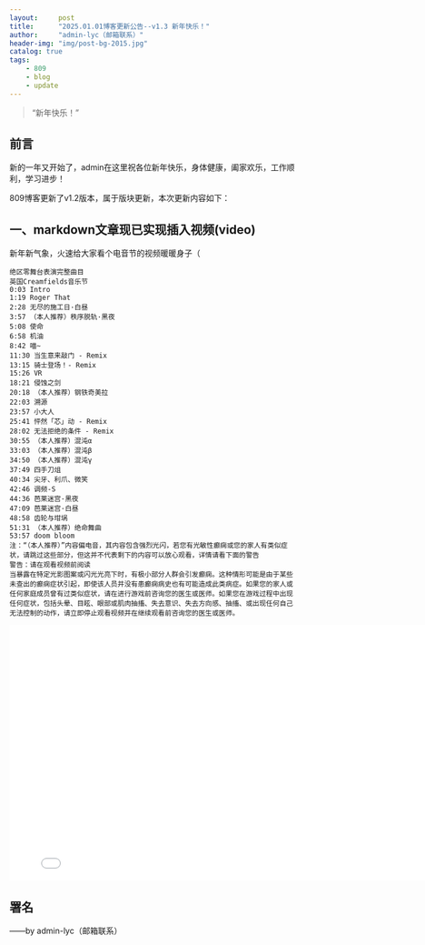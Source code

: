 ```yaml
---
layout:     post
title:      "2025.01.01博客更新公告--v1.3 新年快乐！"
author:     "admin-lyc（邮箱联系）"
header-img: "img/post-bg-2015.jpg"
catalog: true
tags:
    - 809
    - blog
    - update
---
```


> “新年快乐！”

## 前言

<p>新的一年又开始了，admin在这里祝各位新年快乐，身体健康，阖家欢乐，工作顺利，学习进步！</p>

<p>809博客更新了v1.2版本，属于版块更新，本次更新内容如下：</p>

## 一、markdown文章现已实现插入视频(video)

<p>新年新气象，火速给大家看个电音节的视频暖暖身子（</p>

    绝区零舞台表演完整曲目
    英国Creamfields音乐节
    0:03 Intro
    1:19 Roger That
    2:28 无尽的施工日·白昼
    3:57 （本人推荐）秩序脱轨·黑夜
    5:08 使命
    6:58 机油
    8:42 喵~
    11:30 当生意来敲门 - Remix
    13:15 骑士登场！- Remix
    15:26 VR
    18:21 侵蚀之剑
    20:18 （本人推荐）钢铁奇美拉
    22:03 溯源
    23:57 小大人
    25:41 怦然「芯」动 - Remix
    28:02 无法拒绝的条件 - Remix
    30:55 （本人推荐）混沌α
    33:03 （本人推荐）混沌β
    34:50 （本人推荐）混沌γ
    37:49 四手刀俎
    40:34 尖牙、利爪、微笑
    42:46 调频-S
    44:36 芭莱迷宫·黑夜
    47:09 芭莱迷宫·白昼
    48:58 齿轮与坩埚
    51:31 （本人推荐）绝命舞曲
    53:57 doom bloom
    注：“（本人推荐）”内容偏电音，其内容包含强烈光闪，若您有光敏性癫痫或您的家人有类似症状，请跳过这些部分，但这并不代表剩下的内容可以放心观看，详情请看下面的警告
    警告：请在观看视频前阅读
    当暴露在特定光影图案或闪光光亮下时，有极小部分人群会引发癫痫。这种情形可能是由于某些未查出的癫痫症状引起，即使该人员并没有患癫痫病史也有可能造成此类病症。如果您的家人或任何家庭成员曾有过类似症状，请在进行游戏前咨询您的医生或医师。如果您在游戏过程中出现任何症状，包括头晕、目眩、眼部或肌肉抽搐、失去意识、失去方向感、抽搐、或出现任何自己无法控制的动作，请立即停止观看视频并在继续观看前咨询您的医生或医师。

<iframe width="800" height="450" src="//player.bilibili.com/player.html?isOutside=true&aid=113130193558073&bvid=BV1Ap4ZetE7P&cid=25844386726&p=1" scrolling="no" border="0" frameborder="no" framespacing="0" allowfullscreen="true"> </iframe>

<p id = "build"></p>

## 署名

<p>——by admin-lyc（邮箱联系）</p>
